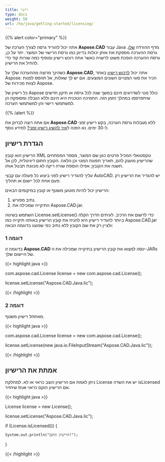```yaml
---
title: רישוי
type: docs
weight: 50
url: /he/java/getting-started/licensing/
---
```


{{% alert color="primary" %}}

אתה יכול להוריד גרסה לצורך הערכה של **Aspose.CAD** עבור Java מדף ההורדה [שלו](https://releases.aspose.com/java/repo/com/aspose/aspose-cad/). גרסת ההערכה מספקת את אותן יכולות בדיוק כמו גרסת הרישוי של המוצר. יתר על כן, גרסת ההערכה הופכת פשוט לרשויה כאשר אתה רוכש רישיון ומוסיף כמה שורות קוד כדי להחיל את הרישיון.

כשהינך מרוצה מההערכה שלך על **Aspose.CAD**, אתה יכול [לרכוש רישיון](https://purchase.aspose.com/buy) באתר Aspose. הכיר את סוגי המנויים השונים המוצעים. אם יש לך שאלות, אל תהסס לפנות לצוות מכירות של Aspose.

כל רישיון של Aspose כולל מנוי לשדרוגים חינם במשך שנה לכל גרסה או תיקון חדשים שיתפרסמו במהלך הזמן הזה. התמיכה הטכנית היא חינם וללא הגבלה ומסופקת הן למשתמשי רישוי והן למשתמשי הערכה.

{{% /alert %}}

אם אתה רוצה לבדוק את **Aspose.CAD** ללא מגבלות גרסת הערכה, בקש רישיון זמני ל-30 ימים. נא הפנה ל[איך להשיג רישיון זמני?](https://purchase.aspose.com/temporary-license) למידע נוסף.

## **הגדרת רישיון**

הרישיון הוא קובץ XML טקסטואלי המכיל פרטים כגון שם המוצר, מספר המפתחים שהרישיון מוענק להם, תאריך תפוגת המנוי וכן הלאה. הקובץ חתום דיגיטלית, לכן אל תשנה את הקובץ; אפילו הוספת שורה ריקה לא מכוונת תבטל אותו.

עליך להגדיר רישיון לפני ביצוע כל פעולה עם קבצי AutoCAD. יש להגדיר את הרישיון רק פעם אחת לכל יישום או תהליך.

הרישיון יכול להיות מוטען משטף או קובץ במיקומים הבאים:

1. נתיב מפורש.
1. התיקייה שמכילה את Aspose.CAD.jar.

השתמש בשיטה License.setLicense() כדי לרשום את הרכיב. לעיתים הדרך הקלה ביותר להגדיר רישיון היא להניח את קובץ הרישיון באותה תיקייה כמו Aspose.CAD.jar ולציין רק את שם הקובץ ללא נתיב כפי שמוצג בדוגמה הבאה:

### **דוגמה 1**

בדוגמה זו **Aspose.CAD** ינסה למצוא את קובץ הרישיון בתיקייה שמכילה את ה-JARs של היישום שלך.

{{< highlight java >}}

com.aspose.cad.License license = new com.aspose.cad.License();

license.setLicense("Aspose.CAD.Java.lic");

{{< /highlight >}}

### **דוגמה 2**

מאתחל רישיון משטף.

{{< highlight java >}}

com.aspose.cad.License license = new com.aspose.cad.License();

license.setLicense(new java.io.FileInputStream("Aspose.CAD.Java.lic"));

{{< /highlight >}}

## **אמתת את הרישיון**

ניתן לאמת אם הרישיון הוצב כראוי או לא. למחלקת License יש את השדה isLicensed שיחזיר true אם הרישיון הוקם כראוי.

{{< highlight java >}}

License license = new License();

license.setLicense("Aspose.CAD.Java.lic");

if (License.isLicensed()) {

    System.out.println("הרישיון הוקם!");

}

{{< /highlight >}}
